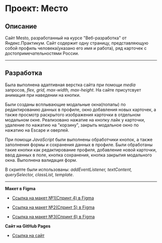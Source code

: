 # Проект: Место

## Описание

Сайт Mesto, разработанный на курсе "Веб-разработка" от Яндекс.Практикум. Сайт содержит одну страницу, представляющую собой профиль человека(указано его имя и работа), ряд карточек с достопримечательностями России. 

____

## Разработка

Была выполнена адаптивная верстка сайта при помощи *media* запросов, *flex, grid, max-width, max-height*. На сайте присутсвует анимация при наведении на кнопки.

Были созданы всплывающие модальные окна(попапы) по редактированию данных в профиле, окно добавления новых карточек, а также просмотр раскрытого изображения карточки в отдельном модальном окне. 
Реализовано нажатие на кнопку лайк у карточки, удаление по нажатию на "корзину", закрыть модальное окно по нажатию на Escape и оверлей.

При помощи *JavaScript* были выполнены обработчики кнопок, а также заполнения формы и сохранения данных в профиле. Были обработаны такие кнопки как редактирование профиля, добавление новой карточки, ввод данных в поле, кнопка сохранения, кнопка закрытия модального окна. Выполнена валидация форм.

В скрипте были использованы: *addEventListener, textContent, querySelector, classList, template*.

____

**Макет в Figma**

* [Ссылка на макет №1(Спринт 4) в Figma](https://www.figma.com/file/2cn9N9jSkmxD84oJik7xL7/JavaScript.-Sprint-4?node-id=0%3A1)

* [Ссылка на макет №2(Спринт 5) в Figma](https://www.figma.com/file/bjyvbKKJN2naO0ucURl2Z0/JavaScript.-Sprint-5?t=RJjxcYfKfTkvl9Y7-0)

* [Ссылка на макет №3(Спринт 6) в Figma](https://www.figma.com/file/kRVLKwYG3d1HGLvh7JFWRT/JavaScript.-Sprint-6?t=0eclGRcvYt4Q8ttF-0)

**Сайт на GitHub Pages**
* [Ссылка на сайт](https://moulavy.github.io/mesto/)

